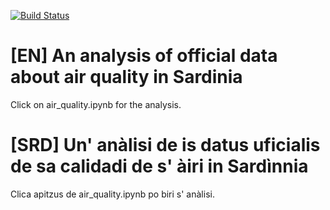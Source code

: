 [![Build Status](https://travis-ci.org/sardiniasustainability/air-quality.svg?branch=main)](https://travis-ci.org/sardiniasustainability/air-quality)

# [EN] An analysis of official data about air quality in Sardinia

Click on air_quality.ipynb for the analysis.

# [SRD] Un' anàlisi de is datus uficialis de sa calidadi de s' àiri in Sardìnnia

Clica apitzus de air_quality.ipynb po biri s' anàlisi.